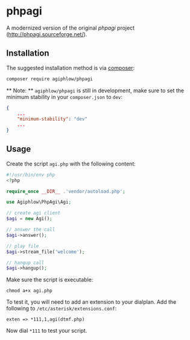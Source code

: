 # phpagi
A modernized version of the original *phpagi* project
(http://phpagi.sourceforge.net/).

## Installation

The suggested installation method is via [composer](https://getcomposer.org/):

```sh
composer require agiphlow/phpagi
```

** Note: ** `agiphlow/phpagi` is still in development, make sure to set
the minimum stability in your `composer.json` to `dev`:
```json
{
	...
	"minimum-stability": "dev"
	...
}
```

## Usage

Create the script `agi.php` with the following content:

```php
#!/usr/bin/env php
<?php

require_once __DIR__ .'vendor/autoload.php';

use Agiphlow\PhpAgi\Agi;

// create agi client
$agi = new Agi();

// answer the call
$agi->answer();

// play file
$agi->stream_file('welcome');

// hangup call
$agi->hangup();
```

Make sure the script is executable:

```
chmod a+x agi.php
```

To test it, you will need to add an extension to your
dialplan. Add the following to `/etc/asterisk/extensions.conf`:

```
exten => *111,1,agi(dtmf.php)
```

Now dial `*111` to test your script.
